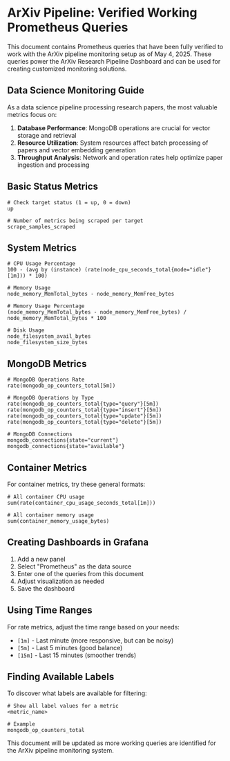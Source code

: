 # ArXiv Pipeline: Verified Working Prometheus Queries

This document contains Prometheus queries that have been fully verified to work with the ArXiv pipeline monitoring setup as of May 4, 2025. These queries power the ArXiv Research Pipeline Dashboard and can be used for creating customized monitoring solutions.

## Data Science Monitoring Guide

As a data science pipeline processing research papers, the most valuable metrics focus on:

1. **Database Performance**: MongoDB operations are crucial for vector storage and retrieval
2. **Resource Utilization**: System resources affect batch processing of papers and vector embedding generation
3. **Throughput Analysis**: Network and operation rates help optimize paper ingestion and processing

## Basic Status Metrics

```promql
# Check target status (1 = up, 0 = down)
up

# Number of metrics being scraped per target
scrape_samples_scraped
```

## System Metrics

```promql
# CPU Usage Percentage
100 - (avg by (instance) (rate(node_cpu_seconds_total{mode="idle"}[1m])) * 100)

# Memory Usage
node_memory_MemTotal_bytes - node_memory_MemFree_bytes

# Memory Usage Percentage
(node_memory_MemTotal_bytes - node_memory_MemFree_bytes) / node_memory_MemTotal_bytes * 100

# Disk Usage
node_filesystem_avail_bytes
node_filesystem_size_bytes
```

## MongoDB Metrics

```promql
# MongoDB Operations Rate
rate(mongodb_op_counters_total[5m])

# MongoDB Operations by Type
rate(mongodb_op_counters_total{type="query"}[5m])
rate(mongodb_op_counters_total{type="insert"}[5m])
rate(mongodb_op_counters_total{type="update"}[5m])
rate(mongodb_op_counters_total{type="delete"}[5m])

# MongoDB Connections
mongodb_connections{state="current"}
mongodb_connections{state="available"}
```

## Container Metrics

For container metrics, try these general formats:

```promql
# All container CPU usage
sum(rate(container_cpu_usage_seconds_total[1m]))

# All container memory usage
sum(container_memory_usage_bytes)
```

## Creating Dashboards in Grafana

1. Add a new panel
2. Select "Prometheus" as the data source
3. Enter one of the queries from this document
4. Adjust visualization as needed
5. Save the dashboard

## Using Time Ranges

For rate metrics, adjust the time range based on your needs:
- `[1m]` - Last minute (more responsive, but can be noisy)
- `[5m]` - Last 5 minutes (good balance)
- `[15m]` - Last 15 minutes (smoother trends)

## Finding Available Labels

To discover what labels are available for filtering:

```promql
# Show all label values for a metric
<metric_name>

# Example
mongodb_op_counters_total
```

This document will be updated as more working queries are identified for the ArXiv pipeline monitoring system.

